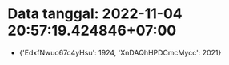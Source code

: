 # Data tanggal: 2022-11-04 20:57:19.424846+07:00

* {'EdxfNwuo67c4yHsu': 1924, 'XnDAQhHPDCmcMycc': 2021}
